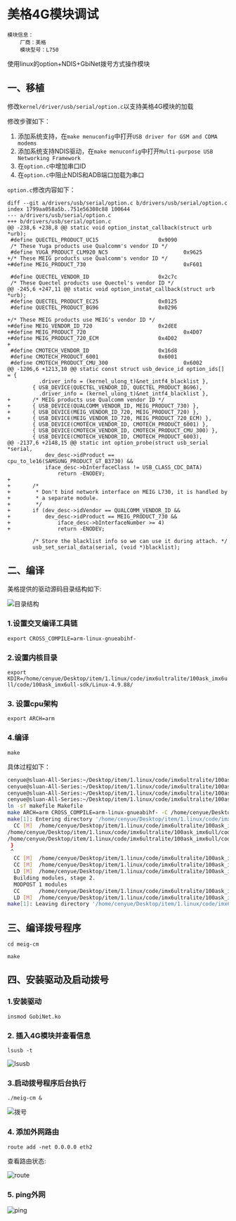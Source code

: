 # 美格4G模块调试

```
模块信息：
	厂商：美格
	模块型号：L750
```

使用linux的option+NDIS+GbiNet拨号方式操作模块

## 一、移植

修改`kernel/driver/usb/serial/option.c`以支持美格4G模块的加载

修改步骤如下：

1. 添加系统支持，在`make menuconfig`中打开`USB driver for GSM and CDMA modems`
2. 添加系统支持NDIS驱动，在`make menuconfig`中打开`Multi-purpose USB Networking Framework`
3. 在`option.c`中增加串口ID
4. 在`option.c`中阻止NDIS和ADB端口加载为串口

`option.c`修改内容如下：

```
diff --git a/drivers/usb/serial/option.c b/drivers/usb/serial/option.c
index 1799aa058a5b..751e56308c88 100644
--- a/drivers/usb/serial/option.c
+++ b/drivers/usb/serial/option.c
@@ -238,6 +238,8 @@ static void option_instat_callback(struct urb *urb);
 #define QUECTEL_PRODUCT_UC15                   0x9090
 /* These Yuga products use Qualcomm's vendor ID */
 #define YUGA_PRODUCT_CLM920_NC5                        0x9625
+/* These MEIG products use Qualcomm's vendor ID */
+#define MEIG_PRODUCT_730                               0xF601
 
 #define QUECTEL_VENDOR_ID                      0x2c7c
 /* These Quectel products use Quectel's vendor ID */
@@ -245,6 +247,11 @@ static void option_instat_callback(struct urb *urb);
 #define QUECTEL_PRODUCT_EC25                   0x0125
 #define QUECTEL_PRODUCT_BG96                   0x0296
 
+/* These MEIG products use MEIG's vendor ID */
+#define MEIG_VENDOR_ID_720                     0x2dEE
+#define MEIG_PRODUCT_720                               0x4D07
+#define MEIG_PRODUCT_720_ECM                   0x4D02
+
 #define CMOTECH_VENDOR_ID                      0x16d8
 #define CMOTECH_PRODUCT_6001                   0x6001
 #define CMOTECH_PRODUCT_CMU_300                        0x6002
@@ -1206,6 +1213,10 @@ static const struct usb_device_id option_ids[] = {
          .driver_info = (kernel_ulong_t)&net_intf4_blacklist },
        { USB_DEVICE(QUECTEL_VENDOR_ID, QUECTEL_PRODUCT_BG96),
          .driver_info = (kernel_ulong_t)&net_intf4_blacklist },
+       /* MEIG products use Qualcomm vendor ID */
+       { USB_DEVICE(QUALCOMM_VENDOR_ID, MEIG_PRODUCT_730) },
+       { USB_DEVICE(MEIG_VENDOR_ID_720, MEIG_PRODUCT_720) },
+       { USB_DEVICE(MEIG_VENDOR_ID_720, MEIG_PRODUCT_720_ECM) },
        { USB_DEVICE(CMOTECH_VENDOR_ID, CMOTECH_PRODUCT_6001) },
        { USB_DEVICE(CMOTECH_VENDOR_ID, CMOTECH_PRODUCT_CMU_300) },
        { USB_DEVICE(CMOTECH_VENDOR_ID, CMOTECH_PRODUCT_6003),
@@ -2137,6 +2148,15 @@ static int option_probe(struct usb_serial *serial,
            dev_desc->idProduct == cpu_to_le16(SAMSUNG_PRODUCT_GT_B3730) &&
            iface_desc->bInterfaceClass != USB_CLASS_CDC_DATA)
                return -ENODEV;
+       
+       /*
+        * Don't bind network interface on MEIG L730, it is handled by
+        * a separate module.
+        */
+       if (dev_desc->idVendor == QUALCOMM_VENDOR_ID &&
+           dev_desc->idProduct == MEIG_PRODUCT_730 &&
+               iface_desc->bInterfaceNumber >= 4)
+               return -ENODEV; 
 
        /* Store the blacklist info so we can use it during attach. */
        usb_set_serial_data(serial, (void *)blacklist);

```

## 二、编译

美格提供的驱动源码目录结构如下:

![目录结构](picture/目录结构.png)

### 1.设置交叉编译工具链

`export CROSS_COMPILE=arm-linux-gnueabihf-` 

### 2.设置内核目录

`export KDIR=/home/cenyue/Desktop/item/1.linux/code/imx6ultralite/100ask_imx6ull/code/100ask_imx6ull-sdk/Linux-4.9.88/`

### 3. 设置cpu架构

`export ARCH=arm`

### 4.编译

`make`

具体过程如下：

```bash
cenyue@sluan-All-Series:~/Desktop/item/1.linux/code/imx6ultralite/100ask_imx6ull/code/Meig_GobiNet_Driver/Meig_GobiNet_Driver_V1.3.0  $ export ARCH=arm
cenyue@sluan-All-Series:~/Desktop/item/1.linux/code/imx6ultralite/100ask_imx6ull/code/Meig_GobiNet_Driver/Meig_GobiNet_Driver_V1.3.0  $ export CROSS_COMPILE=arm-linux-gnueabihf-
cenyue@sluan-All-Series:~/Desktop/item/1.linux/code/imx6ultralite/100ask_imx6ull/code/Meig_GobiNet_Driver/Meig_GobiNet_Driver_V1.3.0  $ export KDIR=/home/cenyue/Desktop/item/1.linux/code/imx6ultralite/100ask_imx6ull/code/100ask_imx6ull-sdk/Linux-4.9.88/
cenyue@sluan-All-Series:~/Desktop/item/1.linux/code/imx6ultralite/100ask_imx6ull/code/Meig_GobiNet_Driver/Meig_GobiNet_Driver_V1.3.0  $ make
ln -sf makefile Makefile
make ARCH=arm CROSS_COMPILE=arm-linux-gnueabihf- -C /home/cenyue/Desktop/item/1.linux/code/imx6ultralite/100ask_imx6ull/code/100ask_imx6ull-sdk/Linux-4.9.88/ M=/home/cenyue/Desktop/item/1.linux/code/imx6ultralite/100ask_imx6ull/code/Meig_GobiNet_Driver/Meig_GobiNet_Driver_V1.3.0 modules
make[1]: Entering directory '/home/cenyue/Desktop/item/1.linux/code/imx6ultralite/100ask_imx6ull/code/100ask_imx6ull-sdk/Linux-4.9.88'
  CC [M]  /home/cenyue/Desktop/item/1.linux/code/imx6ultralite/100ask_imx6ull/code/Meig_GobiNet_Driver/Meig_GobiNet_Driver_V1.3.0/GobiUSBNet.o
/home/cenyue/Desktop/item/1.linux/code/imx6ultralite/100ask_imx6ull/code/Meig_GobiNet_Driver/Meig_GobiNet_Driver_V1.3.0/GobiUSBNet.c: In function ‘GobiUSBNetProbe’:
/home/cenyue/Desktop/item/1.linux/code/imx6ultralite/100ask_imx6ull/code/Meig_GobiNet_Driver/Meig_GobiNet_Driver_V1.3.0/GobiUSBNet.c:2073:1: warning: control reaches end of non-void function [-Wreturn-type]
 }
 ^
  CC [M]  /home/cenyue/Desktop/item/1.linux/code/imx6ultralite/100ask_imx6ull/code/Meig_GobiNet_Driver/Meig_GobiNet_Driver_V1.3.0/QMIDevice.o
  CC [M]  /home/cenyue/Desktop/item/1.linux/code/imx6ultralite/100ask_imx6ull/code/Meig_GobiNet_Driver/Meig_GobiNet_Driver_V1.3.0/QMI.o
  LD [M]  /home/cenyue/Desktop/item/1.linux/code/imx6ultralite/100ask_imx6ull/code/Meig_GobiNet_Driver/Meig_GobiNet_Driver_V1.3.0/GobiNet.o
  Building modules, stage 2.
  MODPOST 1 modules
  CC      /home/cenyue/Desktop/item/1.linux/code/imx6ultralite/100ask_imx6ull/code/Meig_GobiNet_Driver/Meig_GobiNet_Driver_V1.3.0/GobiNet.mod.o
  LD [M]  /home/cenyue/Desktop/item/1.linux/code/imx6ultralite/100ask_imx6ull/code/Meig_GobiNet_Driver/Meig_GobiNet_Driver_V1.3.0/GobiNet.ko
make[1]: Leaving directory '/home/cenyue/Desktop/item/1.linux/code/imx6ultralite/100ask_imx6ull/code/100ask_imx6ull-sdk/Linux-4.9.88'
```

## 三、编译拨号程序

`cd meig-cm`

`make`

## 四、安装驱动及启动拨号

 ### 1.安装驱动

`insmod GobiNet.ko`

### 2. 插入4G模块并查看信息

`lsusb -t`

![lsusb](picture/lsusb.png)

### 3.启动拨号程序后台执行

`./meig-cm &`

![拨号](picture/拨号.png)

### 4. 添加外网路由

`route add -net 0.0.0.0 eth2`

查看路由状态:

![route](picture\route.png)

### 5. ping外网

![ping](picture\ping.png)